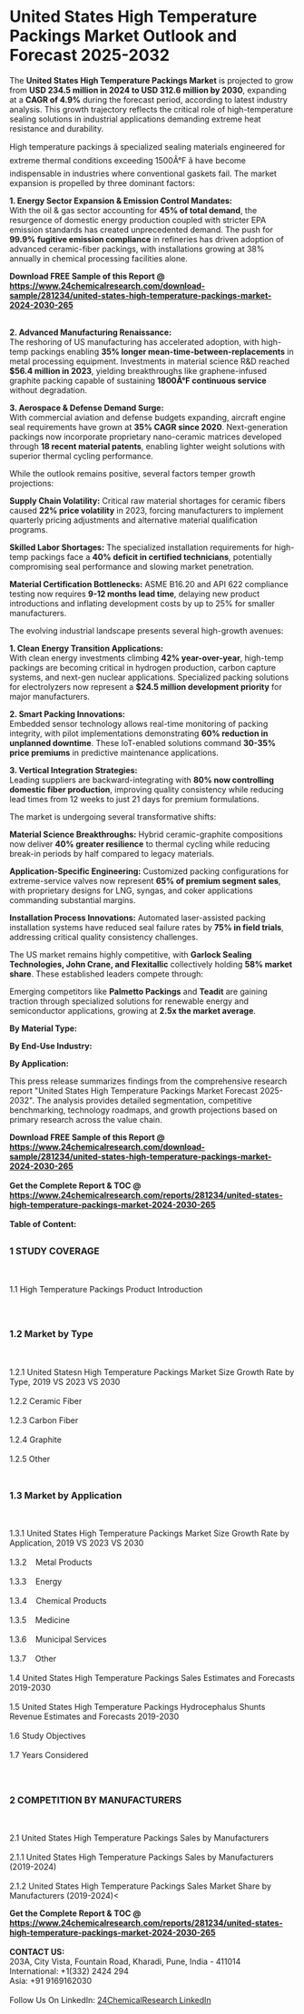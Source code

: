 <h1>United States High Temperature Packings Market Outlook and Forecast 2025-2032</h1><p>The <strong>United States High Temperature Packings Market</strong> is projected to grow from <strong>USD 234.5 million in 2024 to USD 312.6 million by 2030</strong>, expanding at a <strong>CAGR of 4.9%</strong> during the forecast period, according to latest industry analysis. This growth trajectory reflects the critical role of high-temperature sealing solutions in industrial applications demanding extreme heat resistance and durability.</p><p>High temperature packings â specialized sealing materials engineered for extreme thermal conditions exceeding 1500Â°F â have become indispensable in industries where conventional gaskets fail. The market expansion is propelled by three dominant factors:</p><p><strong>1. Energy Sector Expansion &amp; Emission Control Mandates:</strong><br>
With the oil &amp; gas sector accounting for <strong>45% of total demand</strong>, the resurgence of domestic energy production coupled with stricter EPA emission standards has created unprecedented demand. The push for <strong>99.9% fugitive emission compliance</strong> in refineries has driven adoption of advanced ceramic-fiber packings, with installations growing at 38% annually in chemical processing facilities alone.</p><div><b>Download FREE Sample of this Report @ 
            <a href="https://www.24chemicalresearch.com/download-sample/281234/united-states-high-temperature-packings-market-2024-2030-265">
            https://www.24chemicalresearch.com/download-sample/281234/united-states-high-temperature-packings-market-2024-2030-265</a></b></div><br><p><strong>2. Advanced Manufacturing Renaissance:</strong><br>
The reshoring of US manufacturing has accelerated adoption, with high-temp packings enabling <strong>35% longer mean-time-between-replacements</strong> in metal processing equipment. Investments in material science R&amp;D reached <strong>$56.4 million in 2023</strong>, yielding breakthroughs like graphene-infused graphite packing capable of sustaining <strong>1800Â°F continuous service</strong> without degradation.</p><p><strong>3. Aerospace &amp; Defense Demand Surge:</strong><br>
With commercial aviation and defense budgets expanding, aircraft engine seal requirements have grown at <strong>35% CAGR since 2020</strong>. Next-generation packings now incorporate proprietary nano-ceramic matrices developed through <strong>18 recent material patents</strong>, enabling lighter weight solutions with superior thermal cycling performance.</p><p>While the outlook remains positive, several factors temper growth projections:</p><p><strong>Supply Chain Volatility:</strong> Critical raw material shortages for ceramic fibers caused <strong>22% price volatility</strong> in 2023, forcing manufacturers to implement quarterly pricing adjustments and alternative material qualification programs.</p><p><strong>Skilled Labor Shortages:</strong> The specialized installation requirements for high-temp packings face a <strong>40% deficit in certified technicians</strong>, potentially compromising seal performance and slowing market penetration.</p><p><strong>Material Certification Bottlenecks:</strong> ASME B16.20 and API 622 compliance testing now requires <strong>9-12 months lead time</strong>, delaying new product introductions and inflating development costs by up to 25% for smaller manufacturers.</p><p>The evolving industrial landscape presents several high-growth avenues:</p><p><strong>1. Clean Energy Transition Applications:</strong><br>
With clean energy investments climbing <strong>42% year-over-year</strong>, high-temp packings are becoming critical in hydrogen production, carbon capture systems, and next-gen nuclear applications. Specialized packing solutions for electrolyzers now represent a <strong>$24.5 million development priority</strong> for major manufacturers.</p><p><strong>2. Smart Packing Innovations:</strong><br>
Embedded sensor technology allows real-time monitoring of packing integrity, with pilot implementations demonstrating <strong>60% reduction in unplanned downtime</strong>. These IoT-enabled solutions command <strong>30-35% price premiums</strong> in predictive maintenance applications.</p><p><strong>3. Vertical Integration Strategies:</strong><br>
Leading suppliers are backward-integrating with <strong>80% now controlling domestic fiber production</strong>, improving quality consistency while reducing lead times from 12 weeks to just 21 days for premium formulations.</p><p>The market is undergoing several transformative shifts:</p><p><strong>Material Science Breakthroughs:</strong> Hybrid ceramic-graphite compositions now deliver <strong>40% greater resilience</strong> to thermal cycling while reducing break-in periods by half compared to legacy materials.</p><p><strong>Application-Specific Engineering:</strong> Customized packing configurations for extreme-service valves now represent <strong>65% of premium segment sales</strong>, with proprietary designs for LNG, syngas, and coker applications commanding substantial margins.</p><p><strong>Installation Process Innovations:</strong> Automated laser-assisted packing installation systems have reduced seal failure rates by <strong>75% in field trials</strong>, addressing critical quality consistency challenges.</p><p>The US market remains highly competitive, with <strong>Garlock Sealing Technologies, John Crane, and Flexitallic</strong> collectively holding <strong>58% market share</strong>. These established leaders compete through:</p><p>Emerging competitors like <strong>Palmetto Packings</strong> and <strong>Teadit</strong> are gaining traction through specialized solutions for renewable energy and semiconductor applications, growing at <strong>2.5x the market average</strong>.</p><p><strong>By Material Type:</strong></p><p><strong>By End-Use Industry:</strong></p><p><strong>By Application:</strong></p><p>This press release summarizes findings from the comprehensive research report "United States High Temperature Packings Market Forecast 2025-2032". The analysis provides detailed segmentation, competitive benchmarking, technology roadmaps, and growth projections based on primary research across the value chain.</p><div><b>Download FREE Sample of this Report @ 
            <a href="https://www.24chemicalresearch.com/download-sample/281234/united-states-high-temperature-packings-market-2024-2030-265">
            https://www.24chemicalresearch.com/download-sample/281234/united-states-high-temperature-packings-market-2024-2030-265</a></b></div><br><div><b>Get the Complete Report & TOC @ 
            <a href="https://www.24chemicalresearch.com/reports/281234/united-states-high-temperature-packings-market-2024-2030-265">
            https://www.24chemicalresearch.com/reports/281234/united-states-high-temperature-packings-market-2024-2030-265</a></b></div><br>
            <b>Table of Content:</b><p><h2><span style="font-size:16px"><strong>1 STUDY COVERAGE</strong></span></h2><br />
<p>1.1 High Temperature Packings Product Introduction</p><br />
<h2><span style="font-size:16px"><strong>1.2 Market by Type</strong></span></h2><br />
<p>1.2.1 United Statesn High Temperature Packings Market Size Growth Rate by Type, 2019 VS 2023 VS 2030<br /><br />
1.2.2 Ceramic Fiber&nbsp;&nbsp; &nbsp;<br /><br />
1.2.3 Carbon Fiber<br /><br />
1.2.4 Graphite<br /><br />
1.2.5 Other<br /><br />
<h2><span style="font-size:16px"><strong>1.3 Market by Application</strong></span></h2><br />
<p>1.3.1 United States High Temperature Packings Market Size Growth Rate by Application, 2019 VS 2023 VS 2030<br /><br />
1.3.2&nbsp;&nbsp; &nbsp;Metal Products<br /><br />
1.3.3&nbsp;&nbsp; &nbsp;Energy<br /><br />
1.3.4&nbsp;&nbsp; &nbsp;Chemical Products<br /><br />
1.3.5&nbsp;&nbsp; &nbsp;Medicine<br /><br />
1.3.6&nbsp;&nbsp; &nbsp;Municipal Services<br /><br />
1.3.7&nbsp;&nbsp; &nbsp;Other<br /><br />
1.4 United States High Temperature Packings Sales Estimates and Forecasts 2019-2030<br /><br />
1.5 United States High Temperature Packings Hydrocephalus Shunts Revenue Estimates and Forecasts 2019-2030<br /><br />
1.6 Study Objectives<br /><br />
1.7 Years Considered</p><br />
<h2><span style="font-size:16px"><strong>2 COMPETITION BY MANUFACTURERS</strong></span></h2><br />
<p>2.1 United States High Temperature Packings Sales by Manufacturers<br /><br />
2.1.1 United States High Temperature Packings Sales by Manufacturers (2019-2024)<br /><br />
2.1.2 United States High Temperature Packings Sales Market Share by Manufacturers (2019-2024)<</p><div><b>Get the Complete Report & TOC @ 
            <a href="https://www.24chemicalresearch.com/reports/281234/united-states-high-temperature-packings-market-2024-2030-265">
            https://www.24chemicalresearch.com/reports/281234/united-states-high-temperature-packings-market-2024-2030-265</a></b></div><br><b>CONTACT US:</b><br>
            203A, City Vista, Fountain Road, Kharadi, Pune, India - 411014<br>
            International: +1(332) 2424 294<br>
            Asia: +91 9169162030 <br><br>
            Follow Us On LinkedIn: <a href="https://www.linkedin.com/company/24chemicalresearch/">24ChemicalResearch LinkedIn</a>